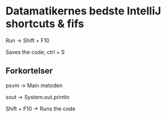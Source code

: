 # Datamatikernes bedste IntelliJ shortcuts & fifs

Run &rightarrow; Shift + F10

Saves the code; ctrl + S

## Forkortelser 

psvm &rightarrow; Main metoden

sout &rightarrow; System.out.println

Shift + F10 &rightarrow; Runs the code
